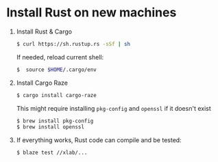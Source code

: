 # Install Rust on new machines

1. Install Rust & Cargo
   
   ```sh
   $ curl https://sh.rustup.rs -sSf | sh
   ```

   If needed, reload current shell:
    
   ```sh
   $  source $HOME/.cargo/env
   ```

1. Install Cargo Raze


   ```sh
   $ cargo install cargo-raze
   ```

   This might require installing `pkg-config` and `openssl` if it doesn't exist

   ```sh
   $ brew install pkg-config
   $ brew install openssl
   ```

1. If everything works, Rust code can compile and be tested:

   ```sh
   $ blaze test //xlab/...
   ```